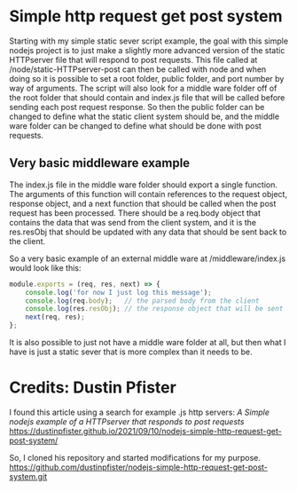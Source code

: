# Simple http request get post system

Starting with my simple static sever script example, the goal with this simple nodejs project is to just make a slightly more advanced version of the static HTTPserver file that will respond to post requests. This file called at /node/static-HTTPserver-post can then be called with node and when doing so it is possible to set a root folder, public folder, and port number by way of arguments. The script will also look for a middle ware folder off of the root folder that should contain and index.js file that will be called before sending each post request response. So then the public folder can be changed to define what the static client system should be, and the middle ware folder can be changed to define what should be done with post requests.

## Very basic middleware example

The index.js file in the middle ware folder should export a single function. The arguments of this function will contain references to the request object, response object, and a next function that should be called when the post request has been processed. There should be a req.body object that contains the data that was send from the client system, and it is the res.resObj that should be updated with any data that should be sent back to the client.

So a very basic example of an external middle ware at /middleware/index.js would look like this:

```js
module.exports = (req, res, next) => {
    console.log('for now I just log this message');
    console.log(req.body);   // the parsed body from the client
    console.log(res.resObj); // the response object that will be sent
    next(req, res);
};
```

It is also possible to just not have a middle ware folder at all, but then what I have is just a static sever that is more complex than it needs to be.

# Credits:   Dustin Pfister
I found this article using a search for example .js http servers:
_A Simple nodejs example of a HTTPserver that responds to post requests_
https://dustinpfister.github.io/2021/09/10/nodejs-simple-http-request-get-post-system/

So, I cloned his repository and started modifications for my purpose.
https://github.com/dustinpfister/nodejs-simple-http-request-get-post-system.git
